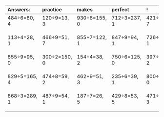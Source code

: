 | Answers: | practice | makes | perfect | ! |
| :--- | :--- | :--- | :--- | :--- |
| 484÷6=80, 4 | 120÷9=13, 3 | 930÷6=155, 0 | 712÷3=237, 1 | 421÷9=46, 7 | 
|   |   |   |   |   | 
|   |   |   |   |   | 
|   |   |   |   |   | 
| 113÷4=28, 1 | 466÷9=51, 7 | 855÷7=122, 1 | 847÷9=94, 1 | 726÷5=145, 1 | 
|   |   |   |   |   | 
|   |   |   |   |   | 
|   |   |   |   |   | 
| 855÷9=95, 0 | 300÷2=150, 0 | 154÷4=38, 2 | 750÷6=125, 0 | 397÷5=79, 2 | 
|   |   |   |   |   | 
|   |   |   |   |   | 
|   |   |   |   |   | 
| 829÷5=165, 4 | 474÷8=59, 2 | 462÷9=51, 3 | 235÷6=39, 1 | 800÷5=160, 0 | 
|   |   |   |   |   | 
|   |   |   |   |   | 
|   |   |   |   |   | 
| 868÷3=289, 1 | 487÷9=54, 1 | 187÷7=26, 5 | 429÷8=53, 5 | 471÷9=52, 3 | 
|   |   |   |   |   | 
|   |   |   |   |   | 
|   |   |   |   |   | 
